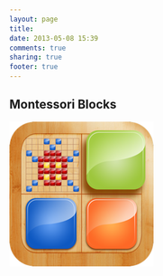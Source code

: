 ```yaml
---
layout: page
title: 
date: 2013-05-08 15:39
comments: true
sharing: true
footer: true
---
```

<a href="http://busyspidermobile.com/apps/montessoriblocks.html" style="text-decoration:none;"><h2> Montessori Blocks </h2></a>
<a href="http://busyspidermobile.com/apps/montessoriblocks.html"><img src='../images/monblock-logo.png' alt='Montessori blocks'></a>
